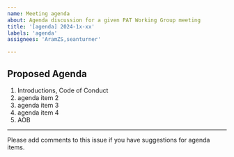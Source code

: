 ```yaml
---
name: Meeting agenda
about: Agenda discussion for a given PAT Working Group meeting
title: '[agenda] 2024-1x-xx'
labels: 'agenda'
assignees: 'AramZS,seanturner'

---
```


## Proposed Agenda

1. Introductions, Code of Conduct
1. agenda item 2
1. agenda item 3
1. agenda item 4
1. AOB

---

Please add comments to this issue if you have suggestions for agenda items.
